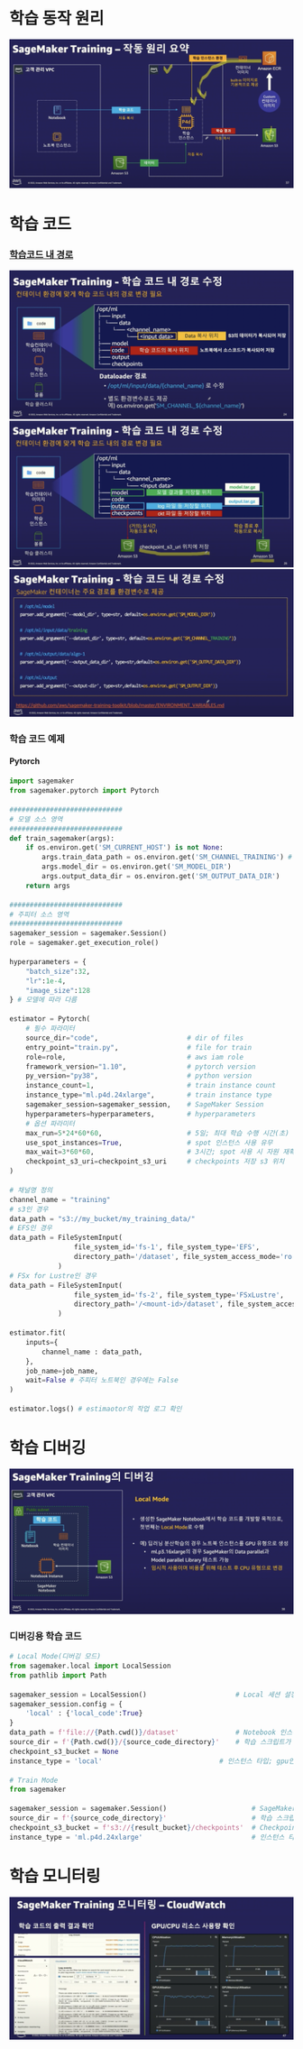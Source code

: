 # 학습 동작 원리
![학습 동작 원리](./img/%ED%95%99%EC%8A%B5%20%EB%8F%99%EC%9E%91%20%EC%9B%90%EB%A6%AC.png)
  
# 학습 코드
### [학습코드 내 경로](https://github.com/aws/sagemaker-training-toolkit/blob/master/ENVIRONMENT_VARIABLES.md)
![input, code](./img/%ED%95%99%EC%8A%B5%EC%BD%94%EB%93%9C%20%EB%82%B4%20%EA%B2%BD%EB%A1%9C(input%2C%20code).png)
![model, output, checkpoints](./img/%ED%95%99%EC%8A%B5%EC%BD%94%EB%93%9C%20%EB%82%B4%20%EA%B2%BD%EB%A1%9C(model%2C%20output%2C%20checkpoints).png)
![code](./img/%ED%95%99%EC%8A%B5%EC%BD%94%EB%93%9C%20%EB%82%B4%20%EA%B2%BD%EB%A1%9C%20%EC%88%98%EC%A0%95%20%EC%BD%94%EB%93%9C.png)
  
### 학습 코드 예제
#### Pytorch
```python
import sagemaker
from sagemaker.pytorch import Pytorch

############################
# 모델 소스 영역
############################
def train_sagemaker(args):
    if os.environ.get('SM_CURRENT_HOST') is not None:
        args.train_data_path = os.environ.get('SM_CHANNEL_TRAINING') # SM_CHANNEL_ + 대문자 채널명(채널명은 주피터 소스에서 정의) 
        args.model_dir = os.environ.get('SM_MODEL_DIR')
        args.output_data_dir = os.environ.get('SM_OUTPUT_DATA_DIR')
    return args

############################
# 주피터 소스 영역
############################
sagemaker_session = sagemaker.Session()
role = sagemaker.get_execution_role()

hyperparameters = {
    "batch_size":32,
    "lr":1e-4,
    "image_size":128
} # 모델에 따라 다름

estimator = Pytorch(
    # 필수 파라미터
    source_dir="code",                      # dir of files
    entry_point="train.py",                 # file for train
    role=role,                              # aws iam role
    framework_version="1.10",               # pytorch version
    py_version="py38",                      # python version
    instance_count=1,                       # train instance count
    instance_type="ml.p4d.24xlarge",        # train instance type
    sagemaker_session=sagemaker_session,    # SageMaker Session
    hyperparameters=hyperparameters,        # hyperparameters
    # 옵션 파라미터     
    max_run=5*24*60*60,                     # 5일; 최대 학습 수행 시간(초)
    use_spot_instances=True,                # spot 인스턴스 사용 유무
    max_wait=3*60*60,                       # 3시간; spot 사용 시 자원 재확보를 위한 대기 시간
    checkpoint_s3_uri=checkpoint_s3_uri     # checkpoints 저장 s3 위치
)

# 채널명 정의
channel_name = "training"
# s3인 경우
data_path = "s3://my_bucket/my_training_data/"
# EFS인 경우
data_path = FileSystemInput(
                file_system_id='fs-1', file_system_type='EFS',
                directory_path='/dataset', file_system_access_mode='ro'
            )
# FSx for Lustre인 경우
data_path = FileSystemInput(
                file_system_id='fs-2', file_system_type='FSxLustre',
                directory_path='/<mount-id>/dataset', file_system_access_mode='ro'
            )

estimator.fit(
    inputs={
        channel_name : data_path,
    },
    job_name=job_name,
    wait=False # 주피터 노트북인 경우에는 False 
)

estimator.logs() # estimaotor의 작업 로그 확인
```

# 학습 디버깅
![학습 디버깅](./img/%ED%95%99%EC%8A%B5%20%EB%94%94%EB%B2%84%EA%B9%85.png)
### 디버깅용 학습 코드
```python
# Local Mode(디버깅 모드)
from sagemaker.local import LocalSession
from pathlib import Path

sagemaker_session = LocalSession()                      # Local 세션 설정
sagemaker_session.config = {
    'local' : {'local_code':True}
}
data_path = f'file://{Path.cwd()}/dataset'              # Notebook 인스턴스 내 데이터셋 경로
source_dir = f'{Path.cwd()}/{source_code_directory}'    # 학습 스크립트가 들어 있는 폴더 경로
checkpoint_s3_bucket = None
instance_type = 'local'                             # 인스턴스 타입; gpu인 경우(local_gpu)

# Train Mode
from sagemaker

sagemaker_session = sagemaker.Session()                     # SageMaker 세션 설정
source_dir = f'{source_code_directory}'                     # 학습 스크립트가 들어 있는 폴더 경로
checkpoint_s3_bucket = f's3://{result_bucket}/checkpoints'  # Checkpoint 파일 저장 위치
instance_type = 'ml.p4d.24xlarge'                           # 인스턴스 타입

```

# 학습 모니터링
![모니터링](./img/%EB%AA%A8%EB%8B%88%ED%84%B0%EB%A7%81.png)